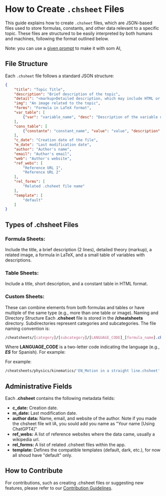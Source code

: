 # How to Create `.chsheet` Files

This guide explains how to create `.chsheet` files, which are JSON-based files used to store formulas, constants, and other data relevant to a specific topic. These files are structured to be easily interpreted by both humans and machines, following the format outlined below.

Note: you can use a [given prompt](chseet_prompt.md) to make it with som AI,

## File Structure

Each `.chsheet` file follows a standard JSON structure:

```json
{
    "title": "Topic Title",
    "description": "Brief description of the topic",
    "detail": "<markup>Detailed description, which may include HTML or markup</markup>",
    "img": "An image related to the topic",
    "forms": "Formula in LaTeX format",
    "var_table": [
        {"var": "variable_name", "desc": "Description of the variable used in the image"}
    ],
    "cons_table": [
        {"constante": "constant_name", "value": "value", "description": "Description for large data tables"}
    ],
    "c_date": "Creation date of the file",
    "m_date": "Last modification date",
    "author": "Author's name",
    "email": "Author's email",
    "web": "Author's website",
    "ref_webs": [
        "Reference URL 1",
        "Reference URL 2"
    ],
    "rel_forms": [
        "Related .chsheet file name"
    ],
    "template": [
        "default"
    ]
}
```

## Types of .chsheet Files

### Formula Sheets:

Include the title, a brief description (2 lines), detailed theory (markup), a related image, a formula in LaTeX, and a small table of variables with descriptions.

### Table Sheets:

Include a title, short description, and a constant table in HTML format.

### Custom Sheets:

These can combine elements from both formulas and tables or have multiple of the same type (e.g., more than one table or image).
Naming and Directory Structure
Each **.chsheet** file is stored in the **/cheatsheets** directory. Subdirectories represent categories and subcategories. The file naming convention is:

```css
/cheatsheets/[category]/[subcategory]/[LANGUAGE_CODE]_[formula_name].chsheet
```

Where **LANGUAGE_CODE** is a two-letter code indicating the language (e.g., ***ES*** for Spanish). For example:

For example:

```bash
/cheatsheets/physics/kinematics/'EN_Motion in a straight line.chsheet'
```
## Administrative Fields

Each **.chsheet** contains the following metadata fields:

- **c_date:** Creation date.
- **m_date:** Last modification date.
- **author data:** Name, email, and website of the author. Note if you made the chsheet file wit IA, you sould add you name as "Your name [Using ChatGPT4]"
- **ref_webs:** A list of reference websites where the data came, usually a wikipedia url.
- **rel_forms:** A list of related .chsheet files within the app.
- **template:** Defines the compatible templates (default, dark, etc.), for now all shoud have "default" only.

## How to Contribute
For contributions, such as creating .chsheet files or suggesting new features, please refer to our [Contribution Guidelines](how_to_contribute.md).